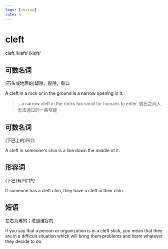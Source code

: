 ```yaml
---
tags: [review]
rate: 1
---
```


# cleft
cleft /kleft/ /klɛft/ 

## 可数名词

(石头或地面的)罅隙，裂隙，裂口

A cleft in a rock or in the ground is a narrow opening in it.  

> ...a narrow cleft in the rocks too small for humans to enter.
> 岩石之间人无法通过的一条窄缝


## 可数名词

(下巴上的)凹口

A cleft in someone's chin is a line down the middle of it.  

## 形容词

(下巴)有凹口的

If someone has a cleft chin, they have a cleft in their chin.  

## 短语

左右为难的；进退维谷的

If you say that a person or organization is in a cleft stick, you mean that they are in a difficult situation which will bring them problems and harm whatever they decide to do.  

